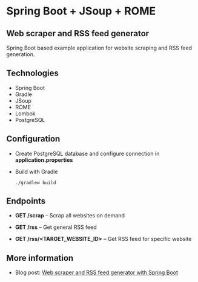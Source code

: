 # Spring Boot + JSoup + ROME
## Web scraper and RSS feed generator
Spring Boot based example application for website scraping and RSS feed generation.


## Technologies

+ Spring Boot
+ Gradle
+ JSoup
+ ROME
+ Lombok
+ PostgreSQL

## Configuration

+ Create PostgreSQL database and configure connection in **application.properties**
+ Build with Gradle

    `./gradlew build`


## Endpoints

+ **GET /scrap** – Scrap all websites on demand

+ **GET /rss** – Get general RSS feed

+ **GET /rss/<TARGET_WEBSITE_ID>** – Get RSS feed for specific website


## More information

+ Blog post: [Web scraper and RSS feed generator with Spring Boot](https://blog.mestwin.net/web-scraper-and-rss-feed-generator-with-spring-boot/)

